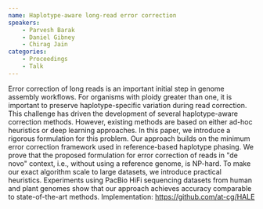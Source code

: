 ```yaml
---
name: Haplotype-aware long-read error correction
speakers:
	- Parvesh Barak
	- Daniel Gibney
	- Chirag Jain
categories:
	- Proceedings
	- Talk
---
```


Error correction of long reads is an important initial step
in genome assembly workflows. For organisms with ploidy
greater than one, it is important to preserve
haplotype-specific variation during read correction. This
challenge has driven the development of several
haplotype-aware correction methods. However, existing
methods are based on either ad-hoc heuristics or deep
learning approaches. In this paper, we introduce a rigorous
formulation for this problem. Our approach builds on the
minimum error correction framework used in reference-based
haplotype phasing.  We prove that the proposed formulation
for error correction of reads in "de novo" context, i.e.,
without using a reference genome, is NP-hard. To make our
exact algorithm scale to large datasets, we introduce
practical heuristics. Experiments using PacBio HiFi
sequencing datasets from human and plant genomes show that
our approach achieves accuracy comparable to
state-of-the-art methods.
Implementation: https://github.com/at-cg/HALE